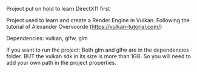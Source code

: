 Project put on hold to learn DirectX11 first


Project used to learn and create a Render Engine in Vulkan.
Following the tutorial of Alexander Overvoorde (https://vulkan-tutorial.com/)

Dependencies:
vulkan, glfw, glm

If you want to run the project:
Both glm and glfw are in the dependencies folder.
BUT the vulkan sdk in its size is more than 1GB. So you will need to add your own path in the project properties.
